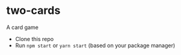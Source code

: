# two-cards
A card game

*   Clone this repo
*   Run `npm start` or `yarn start` (based on your package manager)
